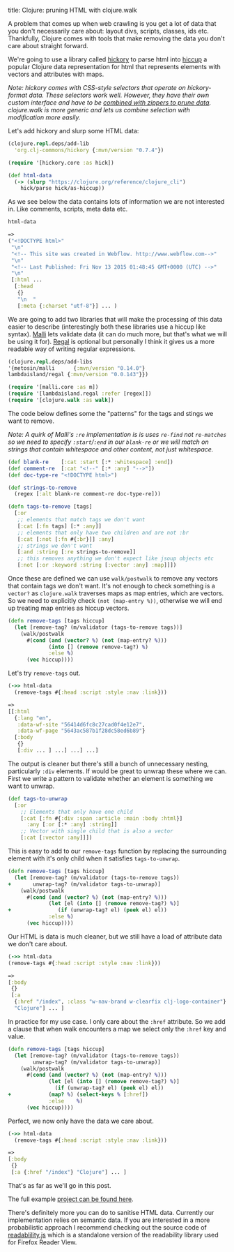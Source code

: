 title: Clojure: pruning HTML with clojure.walk

A problem that comes up when web crawling is you get a lot of data that you don't necessarily care about: layout divs, scripts, classes, ids etc. Thankfully, Clojure comes with tools that make removing the data you don't care about straight forward.

We're going to use a library called [hickory](https://github.com/clj-commons/hickory) to parse html into [hiccup](https://github.com/weavejester/hiccup) a popular Clojure data representation for html that represents elements with vectors and attributes with maps.

*Note: hickory comes with CSS-style selectors that operate on hickory-format data. These selectors work well. However, they have their own custom interface and have to be [combined with zippers to prune data](https://github.com/clj-commons/hickory/issues/41). clojure.walk is more generic and lets us combine selection with modification more easily.*

Let's add hickory and slurp some HTML data:

```clojure
(clojure.repl.deps/add-lib
  'org.clj-commons/hickory {:mvn/version "0.7.4"})

(require '[hickory.core :as hick])

(def html-data
  (-> (slurp "https://clojure.org/reference/clojure_cli")
    hick/parse hick/as-hiccup))
```

As we see below the data contains lots of information we are not interested in. Like comments, scripts, meta data etc.

```clojure
html-data

=>
("<!DOCTYPE html>"
 "\n"
 "<!-- This site was created in Webflow. http://www.webflow.com-->"
 "\n"
 "<!-- Last Published: Fri Nov 13 2015 01:48:45 GMT+0000 (UTC) -->"
 "\n"
 [:html ...
  [:head
   {}
   "\n  "
   [:meta {:charset "utf-8"}] ... )
```

We are going to add two libraries that will make the processing of this data easier to describe (interestingly both these libraries use a hiccup like syntax).  [Malli](https://github.com/metosin/malli) lets validate data (it can do much more, but that's what we will be using it for). [Regal](https://github.com/lambdaisland/regal) is optional but personally I think it gives us a more readable way of writing regular expressions.

```clojure
(clojure.repl.deps/add-libs
'{metosin/malli      {:mvn/version "0.14.0"}
lambdaisland/regal {:mvn/version "0.0.143"}})

(require '[malli.core :as m])
(require '[lambdaisland.regal :refer [regex]])
(require '[clojure.walk :as walk])
```

The code below defines some the "patterns" for the tags and stings we want to  remove.

*Note: A quirk of Malli's `:re` implementation is is uses `re-find` not `re-matches` so we need to specify `:start`/`:end` in our `blank-re` or we will match on strings that contain whitespace and other content, not just whitespace.*

```clojure
(def blank-re    [:cat :start [:* :whitespace] :end])
(def comment-re  [:cat "<!--" [:* :any] "-->"])
(def doc-type-re "<!DOCTYPE html>")

(def strings-to-remove
  (regex [:alt blank-re comment-re doc-type-re]))

(defn tags-to-remove [tags]
  [:or
   ;; elements that match tags we don't want
   [:cat [:fn tags] [:* :any]]
   ;; elements that only have two children and are not :br
   [:cat [:not [:fn #{:br}]] :any]
   ;; strings we don't want
   [:and :string [:re strings-to-remove]]
   ;; this removes anything we don't expect like jsoup objects etc
   [:not [:or :keyword :string [:vector :any] :map]]])
```

Once these are defined we can use `walk/postwalk` to remove any vectors that contain tags we don't want. It's not enough to check something is a `vector?` as `clojure.walk` traverses maps as map entries, which are vectors. So we need to explicitly check `(not (map-entry %))`, otherwise we will end up treating map entries as hiccup vectors.

```clojure
(defn remove-tags [tags hiccup]
  (let [remove-tag? (m/validator (tags-to-remove tags))]
    (walk/postwalk
      #(cond (and (vector? %) (not (map-entry? %)))
             (into [] (remove remove-tag?) %)
             :else %)
      (vec hiccup))))
```

Let's try `remove-tags` out.

```clojure
(->> html-data
  (remove-tags #{:head :script :style :nav :link}))

=>
[[:html
  {:lang "en",
   :data-wf-site "56414d6fc8c27cad0f4e12e7",
   :data-wf-page "5643ac587b1f28dc58ed6b89"}
  [:body
   {}
   [:div ... ] ...] ...] ...]
```

The output is cleaner but there's still a bunch of unnecessary nesting, particularly `:div` elements. If would be great to unwrap these where we can. First we write a pattern to validate whether an element is something we want to unwrap.

```clojure
(def tags-to-unwrap
  [:or
    ;; Elements that only have one child
    [:cat [:fn #{:div :span :article :main :body :html}]
      :any [:or [:* :any] :string]]
    ;; Vector with single child that is also a vector
    [:cat [:vector :any]]])
```

This is easy to add to our `remove-tags` function by replacing the surrounding element with it's only child when it satisfies  `tags-to-unwrap`.

```clojure
(defn remove-tags [tags hiccup]
  (let [remove-tag? (m/validator (tags-to-remove tags))
+       unwrap-tag? (m/validator tags-to-unwrap)]
    (walk/postwalk
      #(cond (and (vector? %) (not (map-entry? %)))
             (let [el (into [] (remove remove-tag?) %)]
+               (if (unwrap-tag? el) (peek el) el))
             :else %)
      (vec hiccup))))
```

Our HTML is data is much cleaner, but we still have a load of attribute data we don't care about.

```clojure
(->> html-data
(remove-tags #{:head :script :style :nav :link}))

=>
[:body
 {}
 [:a
  {:href "/index", :class "w-nav-brand w-clearfix clj-logo-container"}
  "Clojure"] ... ]
```

In practice for my use case. I only care about the `:href` attribute. So we add a clause that when walk encounters a map we select only the `:href` key and value.

```clojure
(defn remove-tags [tags hiccup]
  (let [remove-tag? (m/validator (tags-to-remove tags))
        unwrap-tag? (m/validator tags-to-unwrap)]
    (walk/postwalk
      #(cond (and (vector? %) (not (map-entry? %)))
             (let [el (into [] (remove remove-tag?) %)]
               (if (unwrap-tag? el) (peek el) el))
+            (map? %) (select-keys % [:href])
             :else    %)
      (vec hiccup))))
```

Perfect, we now only have the data we care about.

```clojure
(->> html-data
  (remove-tags #{:head :script :style :nav :link}))

=>
[:body
 {}
 [:a {:href "/index"} "Clojure"] ... ]
```

That's as far as we'll go in this post.

The full example [project can be found here](https://github.com/andersmurphy/clj-cookbook/tree/master/crawling/pruning-html-with-clojure-walk).

There's definitely more you can do to sanitise HTML data. Currently our implementation relies on semantic data. If you are interested in a more probabilistic approach I recommend checking out the source code of [readablility.js](https://github.com/mozilla/readability) which is a standalone version of the readability library used for Firefox Reader View.
